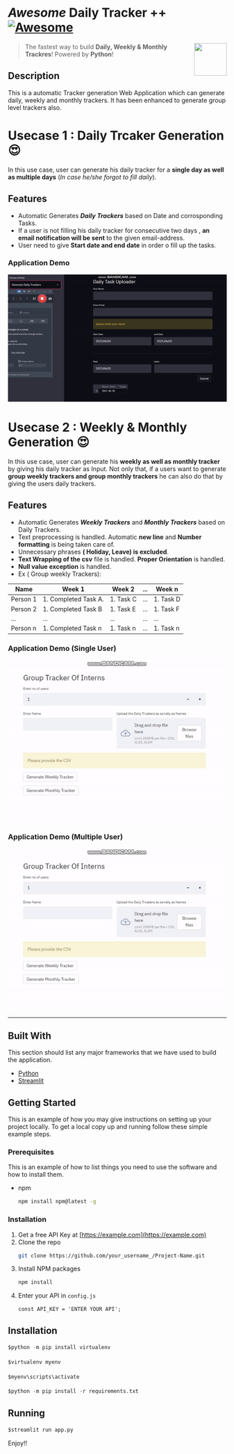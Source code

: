 


# *Awesome* Daily Tracker ++ [![Awesome](https://cdn.rawgit.com/sindresorhus/awesome/d7305f38d29fed78fa85652e3a63e154dd8e8829/media/badge.svg)](https://github.com/MarcSkovMadsen/awesome-streamlit)

[<img src="https://media.istockphoto.com/vectors/unique-modern-creative-elegant-letter-d-based-vector-icon-logo-vector-id1125625274?k=6&m=1125625274&s=612x612&w=0&h=U-fRNFEEezcFQ5M8EPjiqUTiqvhHt3lUN2s9CbaVX94=" align="right" height="75" width="75">](https://streamlit.io)

> The fastest way to build **Daily, Weekly & Monthly  Trackres**! Powered by **Python**!

## Description
This is a automatic Tracker generation Web Application which can generate daily, weekly and monthly trackers. It has been enhanced to generate group level trackers also.

# Usecase 1 : Daily Trcaker Generation :heart_eyes:
In this use case, user can generate his daily tracker for a **single day as well as multiple days** (*In case he/she forgot to fill daily*).

## Features

* Automatic Generates ***Daily Trackers*** based on Date and corrosponding Tasks.
* If a user is not filling his daily tracker for consecutive two days , **an email notification will be sent** to the given email-address.
* User need to give **Start date and end date** in order o fill up the tasks.

### Application Demo
<p align="center">
  <img src="https://github.com/Sghosh1999/AutoGenerateTrackers/blob/49d6ce9efecaf581b7227c97dc5d3c6f3d24ef75/demos/daily_trcaker_demo.gif" alt="animated" />
</p>

# Usecase 2 : Weekly & Monthly  Generation :heart_eyes:
In this use case, user can generate his **weekly as well as monthly tracker** by giving his daily tracker as Input. Not only that, if a users want to generate **group weekly trackers and group monthly trackers** he can also do that by giving the users daily trackers.
## Features

* Automatic Generates ***Weekly Trackers*** and ***Monthly Trackers*** based on Daily Trackers.
* Text preprocessing is handled. Automatic **new line** and **Number formatting** is being taken care of.
* Unnecessary phrases **( Holiday, Leave) is excluded**.
* **Text Wrapping of the csv** file is handled. **Proper Orientation** is handled.
* **Null value exception** is handled.
* Ex ( Group weekly Trackers): 

| Name | Week 1 | Week 2 | ... | Week n |
|--|--|--|--|--|
|Person 1  | 1. Completed Task A. | 1. Task C | ...| 1. Task D |
|Person 2  | 1. Completed Task B  | 1. Task E | ... | 1. Task F |
|...  | ...  | ... | ... | ... |
|Person n  | 1. Completed Task n  | 1. Task n | ... | 1. Task n |

### Application Demo (Single User)
<p align="center">
  <img src="https://github.com/Sghosh1999/AutoGenerateTrackers/blob/78abe5fbcf58ed1054bbfc28e3b3029ba6835384/demos/week_month_demo1.gif" alt="animated" />
</p>

### Application Demo (Multiple User)
<p align="center">
  <img src="https://github.com/Sghosh1999/AutoGenerateTrackers/blob/78abe5fbcf58ed1054bbfc28e3b3029ba6835384/demos/week_month_demo1.gif" alt="animated" />
</p>

----

## Built With

This section should list any major frameworks that we have used to build the application. 
* [Python](https://www.python.org/)
* [Streamlit](https://streamlit.io/)



<!-- GETTING STARTED -->
## Getting Started

This is an example of how you may give instructions on setting up your project locally.
To get a local copy up and running follow these simple example steps.

### Prerequisites

This is an example of how to list things you need to use the software and how to install them.
* npm
  ```sh
  npm install npm@latest -g
  ```

### Installation

1. Get a free API Key at [https://example.com](https://example.com)
2. Clone the repo
   ```sh
   git clone https://github.com/your_username_/Project-Name.git
   ```
3. Install NPM packages
   ```sh
   npm install
   ```
4. Enter your API in `config.js`
   ```JS
   const API_KEY = 'ENTER YOUR API';
   ```


## Installation

```python
$python -m pip install virtualenv

$virtualenv myenv

$myenv\scripts\activate

$python -m pip install -r requirements.txt
```

## Running

```python
$streamlit run app.py
```

Enjoy!!
